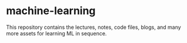 # machine-learning
This repository contains the lectures, notes, code files, blogs, and many more assets for learning ML in sequence.
